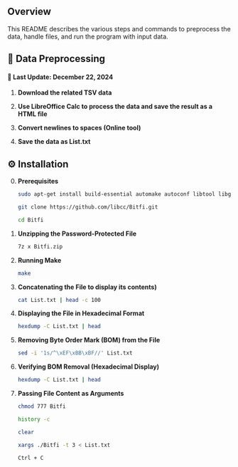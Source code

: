 ## Overview

This README describes the various steps and commands to preprocess the data, handle files, and run the program with input data.





## 🔌 Data Preprocessing

#### 📅 Last Update: December 22, 2024

1. **Download the related TSV data**  

2. **Use LibreOffice Calc to process the data and save the result as a HTML file**  

3. **Convert newlines to spaces (Online tool)**  

4. **Save the data as List.txt**  





## ⚙️ Installation


0. **Prerequisites**

   ```bash
   sudo apt-get install build-essential automake autoconf libtool libgmp3-dev p7zip-full
   ```

   ```bash
   git clone https://github.com/libcc/Bitfi.git
   ```

   ```bash
   cd Bitfi
   ```

2. **Unzipping the Password-Protected File**  

   ```bash
   7z x Bitfi.zip
   ```

3. **Running Make**  

   ```bash
   make
   ```

4. **Concatenating the File to display its contents)**  

   ```bash
   cat List.txt | head -c 100
   ```

5. **Displaying the File in Hexadecimal Format**  

   ```bash
   hexdump -C List.txt | head
   ```

6. **Removing Byte Order Mark (BOM) from the File**  

   ```bash
   sed -i '1s/^\xEF\xBB\xBF//' List.txt
   ```

7. **Verifying BOM Removal (Hexadecimal Display)** 

   ```bash
   hexdump -C List.txt | head
   ```

8. **Passing File Content as Arguments**

   ```bash
   chmod 777 Bitfi
   ```

   ```bash
   history -c
   ```

   ```bash
   clear
   ```

   ```bash
   xargs ./Bitfi -t 3 < List.txt
   ```

   ```bash
   Ctrl + C
   ```
